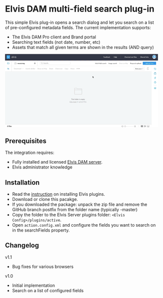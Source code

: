 # Elvis DAM multi-field search plug-in

This simple Elvis plug-in opens a search dialog and let you search on a list of pre-configured metadata fields. The current implementation supports:

* The Elvis DAM Pro client and Brand portal
* Searching text fields (not date, number, etc)
* Assets that match all given terms are shown in the results (AND query)

![multi-field search plugin in action](https://github.com/WoodWing/elvis_multi_field_search/blob/master/multi-field-search.gif "multi-field search plugin in action")

## Prerequisites

The integration requires:

* Fully installed and licensed [Elvis DAM server](https://www.woodwing.com/en/digital-asset-management-system). 
* Elvis administrator knowledge

## Installation

* Read the [instruction](https://helpcenter.woodwing.com/hc/en-us/articles/202965685-Plug-ins-introduction-management) on installing Elvis plugins.
* Download or clone this pacakge.
* If you downloaded the package: unpack the zip file and remove the GitHub branch postfix from the folder name (typically -master)
* Copy the folder to the Elvis Server plugins folder: `<Elvis Config>/plugins/active`.
* Open `action.config.xml` and configure the fields you want to search on in the searchFields property.

## Changelog

v1.1
* Bug fixes for various browsers

v1.0
* Initial implementation
* Search on a list of configured fields 
